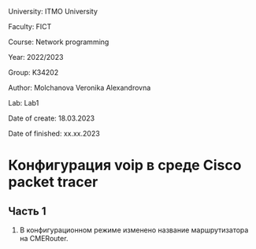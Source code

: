 University: ITMO University

Faculty: FICT

Course: Network programming

Year: 2022/2023

Group: K34202

Author: Molchanova Veronika Alexandrovna

Lab: Lab1

Date of create: 18.03.2023

Date of finished: xx.xx.2023


# Конфигурация voip в среде Сisco packet tracer

## Часть 1
1. В конфигурационном режиме изменено название маршрутизатора на CMERouter.
